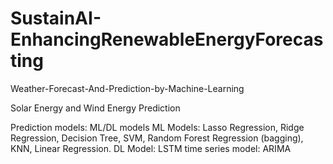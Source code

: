 # SustainAI-EnhancingRenewableEnergyForecasting

Weather-Forecast-And-Prediction-by-Machine-Learning

Solar Energy and Wind Energy Prediction

Prediction models: ML/DL models
ML Models: Lasso Regression, Ridge Regression, Decision Tree, SVM, Random Forest Regression (bagging), KNN, Linear Regression.
DL Model: LSTM
time series model: ARIMA

